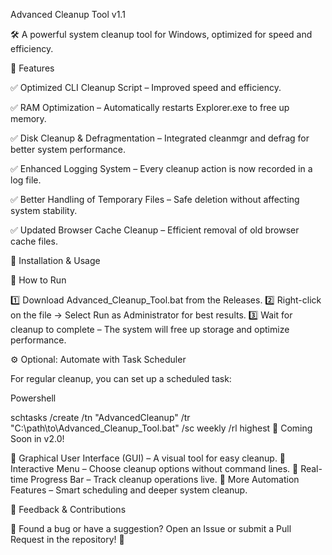Advanced Cleanup Tool v1.1

🛠 A powerful system cleanup tool for Windows, optimized for speed and efficiency.

🚀 Features

✅ Optimized CLI Cleanup Script – Improved speed and efficiency. 

✅ RAM Optimization – Automatically restarts Explorer.exe to free up memory.

✅ Disk Cleanup & Defragmentation – Integrated cleanmgr and defrag for better system performance. 

✅ Enhanced Logging System – Every cleanup action is now recorded in a log file. 

✅ Better Handling of Temporary Files – Safe deletion without affecting system stability. 

✅ Updated Browser Cache Cleanup – Efficient removal of old browser cache files.

🔧 Installation & Usage

📌 How to Run

1️⃣ Download Advanced_Cleanup_Tool.bat from the Releases. 2️⃣ Right-click on the file → Select Run as Administrator for best results. 3️⃣ Wait for cleanup to complete – The system will free up storage and optimize performance.

⚙️ Optional: Automate with Task Scheduler

For regular cleanup, you can set up a scheduled task:

Powershell

schtasks /create /tn "AdvancedCleanup" /tr "C:\path\to\Advanced_Cleanup_Tool.bat" /sc weekly /rl highest
🚀 Coming Soon in v2.0!

🔹 Graphical User Interface (GUI) – A visual tool for easy cleanup. 🔹 Interactive Menu – Choose cleanup options without command lines. 🔹 Real-time Progress Bar – Track cleanup operations live. 🔹 More Automation Features – Smart scheduling and deeper system cleanup.

📩 Feedback & Contributions

💬 Found a bug or have a suggestion? Open an Issue or submit a Pull Request in the repository! 🚀

